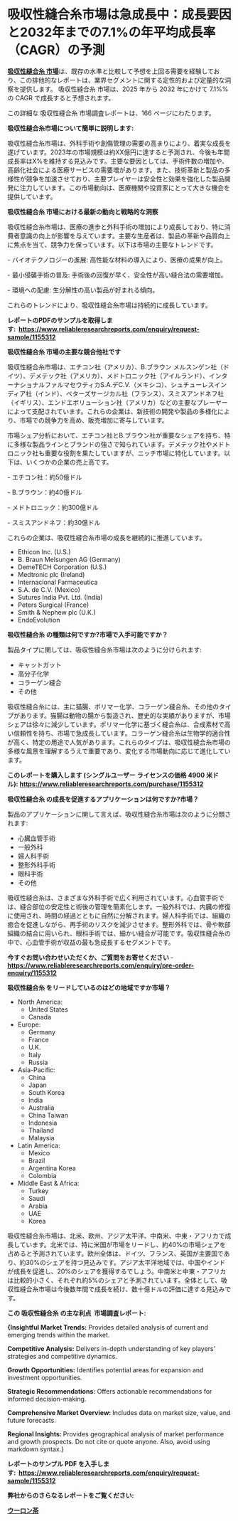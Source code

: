 <p><h1>吸収性縫合糸市場は急成長中：成長要因と2032年までの7.1%の年平均成長率（CAGR）の予測</h1></p><p data-sourcepos="1:1-1:157"><strong><a href="https://www.reliableresearchreports.com/absorbable-sutures-r1155312?utm_campaign=110&utm_medium=36&utm_source=Github&utm_content=ia&utm_term=27022025&utm_id=absorbable-sutures">吸収性縫合糸 市場</a></strong>は、既存の水準と比較して予想を上回る需要を経験しており、この排他的なレポートは、業界セグメントに関する定性的および定量的な洞察を提供します。 吸収性縫合糸 市場は、2025 年から 2032 年にかけて 7.1%% の CAGR で成長すると予想されます。</p>
<p data-sourcepos="3:1-3:50">この詳細な 吸収性縫合糸 市場調査レポートは、166 ページにわたります。</p>
<p><strong>吸収性縫合糸市場について簡単に説明します:</strong></p>
<p><p>吸収性縫合糸市場は、外科手術や創傷管理の需要の高まりにより、着実な成長を遂げています。2023年の市場規模は約XX億円に達すると予測され、今後も年間成長率はX%を維持する見込みです。主要な要因としては、手術件数の増加や、高齢化社会による医療サービスの需要増があります。また、技術革新と製品の多様性が競争を加速させており、主要プレイヤーは安全性と効果を強化した製品開発に注力しています。この市場動向は、医療機関や投資家にとって大きな機会を提供しています。</p></p>
<p><strong>吸収性縫合糸 市場における最新の動向と戦略的な洞察</strong></p>
<p><p>吸収性縫合糸市場は、医療の進歩と外科手術の増加により成長しており、特に消費者意識の向上が影響を与えています。主要な生産者は、製品の革新や品質向上に焦点を当て、競争力を保っています。以下は市場の主要なトレンドです。</p><p>- バイオテクノロジーの進展: 高性能な材料の導入により、医療の成果が向上。</p><p>- 最小侵襲手術の普及: 手術後の回復が早く、安全性が高い縫合法の需要増加。</p><p>- 環境への配慮: 生分解性の高い製品が好まれる傾向。</p><p>これらのトレンドにより、吸収性縫合糸市場は持続的に成長しています。</p></p>
<p><strong>レポートのPDFのサンプルを取得します</strong><strong>:&nbsp;&nbsp;<a href="https://www.reliableresearchreports.com/enquiry/request-sample/1155312?utm_campaign=110&utm_medium=36&utm_source=Github&utm_content=ia&utm_term=27022025&utm_id=absorbable-sutures">https://www.reliableresearchreports.com/enquiry/request-sample/1155312</a></strong></p>
<p><strong>吸収性縫合糸 市場の主要な競合他社です</strong></p>
<p><p>吸収性縫合糸市場は、エチコン社（アメリカ）、B.ブラウン メルスンゲン社（ドイツ）、デメテック社（アメリカ）、メドトロニック社（アイルランド）、インターナショナルファルマセウティカS.A.デC.V.（メキシコ）、シュチューレスインディア社（インド）、ペターズサージカル社（フランス）、スミスアンドネフ社（イギリス）、エンドエボリューション社（アメリカ）などの主要なプレーヤーによって支配されています。これらの企業は、新技術の開発や製品の多様化により、市場での競争力を高め、販売増加に寄与しています。</p><p>市場シェア分析において、エチコン社とB.ブラウン社が重要なシェアを持ち、特に多様な製品ラインとブランドの強さで知られています。デメテック社やメドトロニック社も重要な役割を果たしていますが、ニッチ市場に特化しています。以下は、いくつかの企業の売上高です。</p><p>- エチコン社：約50億ドル </p><p>- B.ブラウン：約40億ドル </p><p>- メドトロニック：約300億ドル</p><p>- スミスアンドネフ：約30億ドル </p><p>これらの企業は、吸収性縫合糸市場の成長を継続的に推進しています。</p></p>
<p><ul><li>Ethicon Inc. (U.S.)</li><li>B. Braun Melsungen AG (Germany)</li><li>DemeTECH Corporation (U.S.)</li><li>Medtronic plc (Ireland)</li><li>Internacional Farmaceutica</li><li>S.A. de C.V. (Mexico)</li><li>Sutures India Pvt. Ltd. (India)</li><li>Peters Surgical (France)</li><li>Smith & Nephew plc (U.K.)</li><li>EndoEvolution</li></ul></p>
<p><strong>吸収性縫合糸 の種類は何ですか?市場で入手可能ですか？</strong></p>
<p>製品タイプに関しては、吸収性縫合糸市場は次のように分けられます:</p>
<p><ul><li>キャットガット</li><li>高分子化学</li><li>コラーゲン縫合</li><li>その他</li></ul></p>
<p><p>吸収性縫合糸には、主に猫腸、ポリマー化学、コラーゲン縫合糸、その他のタイプがあります。猫腸は動物の腸から製造され、歴史的な実績がありますが、市場シェアは徐々に減少しています。ポリマー化学に基づく縫合糸は、合成素材で高い信頼性を持ち、市場で急成長しています。コラーゲン縫合糸は生物学的適合性が高く、特定の用途で人気があります。これらのタイプは、吸収性縫合糸市場の多様な風景を理解するうえで重要であり、変化する市場動向に応じて進化しています。</p></p>
<p><strong>このレポートを購入します (シングルユーザー ライセンスの価格 4900 米ドル):&nbsp;<a href="https://www.reliableresearchreports.com/purchase/1155312?utm_campaign=110&utm_medium=36&utm_source=Github&utm_content=ia&utm_term=27022025&utm_id=absorbable-sutures">https://www.reliableresearchreports.com/purchase/1155312</a></strong></p>
<p><strong>吸収性縫合糸 の成長を促進するアプリケーションは何ですか?市場？</strong></p>
<p>製品のアプリケーションに関して言えば、吸収性縫合糸市場は次のように分類されます:</p>
<p><ul><li>心臓血管手術</li><li>一般外科</li><li>婦人科手術</li><li>整形外科手術</li><li>眼科手術</li><li>その他</li></ul></p>
<p><p>吸収性縫合糸は、さまざまな外科手術で広く利用されています。心血管手術では、縫合部位の安定性と術後の管理を簡素化します。一般外科では、内臓の修復に使用され、時間の経過とともに自然に分解されます。婦人科手術では、組織の癒合を促進しながら、再手術のリスクを減少させます。整形外科では、骨や軟部組織の結合に用いられ、眼科手術では、細かい縫合が可能です。吸収性縫合糸の中で、心血管手術が収益の最も急成長するセグメントです。</p></p>
<p><strong>今すぐお問い合わせいただくか、ご質問をお寄せください</strong><strong>&nbsp;</strong>-<strong><a href="https://www.reliableresearchreports.com/enquiry/pre-order-enquiry/1155312?utm_campaign=110&utm_medium=36&utm_source=Github&utm_content=ia&utm_term=27022025&utm_id=absorbable-sutures">https://www.reliableresearchreports.com/enquiry/pre-order-enquiry/1155312</a></strong></p>
<p><strong>吸収性縫合糸 をリードしているのはどの地域ですか市場？</strong></p>
<p><ul>
    <li>
        North America:
        <ul>
            <li>United States</li>
            <li>Canada</li>
        </ul>
    </li>
    <li>
        Europe:
        <ul>
            <li>Germany</li>
            <li>France</li>
            <li>U.K.</li>
            <li>Italy</li>
            <li>Russia</li>
        </ul>
    </li>
    <li>
        Asia-Pacific:
        <ul>
            <li>China</li>
            <li>Japan</li>
            <li>South Korea</li>
            <li>India</li>
            <li>Australia</li>
            <li>China Taiwan</li>
            <li>Indonesia</li>
            <li>Thailand</li>
            <li>Malaysia</li>
        </ul>
    </li>
    <li>
        Latin America:
        <ul>
            <li>Mexico</li>
            <li>Brazil</li>
            <li>Argentina Korea</li>
            <li>Colombia</li>
        </ul>
    </li>
    <li>
        Middle East & Africa:
        <ul>
            <li>Turkey</li>
            <li>Saudi</li>
            <li>Arabia</li>
            <li>UAE</li>
            <li>Korea</li>
        </ul>
    </li>
    </ul></p>
<p><p>吸収性縫合糸市場は、北米、欧州、アジア太平洋、中南米、中東・アフリカで成長しています。北米では、特に米国が市場をリードし、約40%の市場シェアを占めると予測されています。欧州全体は、ドイツ、フランス、英国が主要国であり、約30%のシェアを持つ見込みです。アジア太平洋地域では、中国やインドが成長を促進し、20%のシェアを獲得するでしょう。中南米と中東・アフリカは比較的小さく、それぞれ約5%のシェアと予測されています。全体として、吸収性縫合糸市場は今後数年間で成長を続け、数十億ドルの評価に達する見込みです。</p></p>
<p><strong>この 吸収性縫合糸 の主な利点&nbsp; 市場調査レポート:</strong></p>
<p><strong>{Insightful Market Trends:</strong> Provides detailed analysis of current and emerging trends within the market.</p>
<p><strong>Competitive Analysis:</strong> Delivers in-depth understanding of key players' strategies and competitive dynamics.</p>
<p><strong>Growth Opportunities:</strong> Identifies potential areas for expansion and investment opportunities.</p>
<p><strong>Strategic Recommendations:</strong> Offers actionable recommendations for informed decision-making.</p>
<p><strong>Comprehensive Market Overview: </strong>Includes data on market size, value, and future forecasts.</p>
<p><strong>Regional Insights: </strong>Provides geographical analysis of market performance and growth prospects. Do not cite or quote anyone. Also, avoid using markdown syntax.}</p>
<p><strong>レポートのサンプル PDF を入手します:&nbsp;</strong><strong>&nbsp;<a href="https://www.reliableresearchreports.com/enquiry/request-sample/1155312?utm_campaign=110&utm_medium=36&utm_source=Github&utm_content=ia&utm_term=27022025&utm_id=absorbable-sutures">https://www.reliableresearchreports.com/enquiry/request-sample/1155312</a></strong></p>
<p></p>
<p></p>
<p></p>
<p></p>
<p><strong>弊社からのさらなるレポートをご覧ください:</strong></p>
<p><strong><p><a href="https://github.com/lababdou/Market-Research-Report-List-6/blob/main/569643940341.md?utm_campaign=110&utm_medium=36&utm_source=Github&utm_content=ia&utm_term=27022025&utm_id=absorbable-sutures">ウーロン茶</a></p></strong></p>